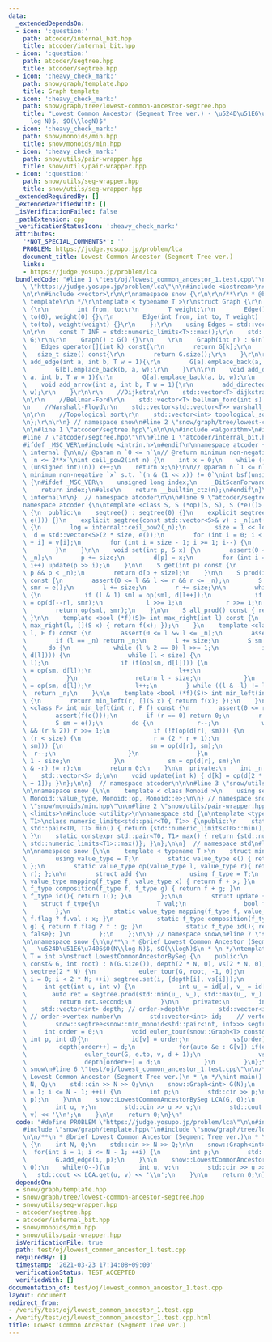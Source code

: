 ```yaml
---
data:
  _extendedDependsOn:
  - icon: ':question:'
    path: atcoder/internal_bit.hpp
    title: atcoder/internal_bit.hpp
  - icon: ':question:'
    path: atcoder/segtree.hpp
    title: atcoder/segtree.hpp
  - icon: ':heavy_check_mark:'
    path: snow/graph/template.hpp
    title: Graph template
  - icon: ':heavy_check_mark:'
    path: snow/graph/tree/lowest-common-ancestor-segtree.hpp
    title: "Lowest Common Ancestor (Segment Tree ver.) - \u524D\u51E6\u7406$O(N\\\
      log N)$, $O(\\logN)$"
  - icon: ':heavy_check_mark:'
    path: snow/monoids/min.hpp
    title: snow/monoids/min.hpp
  - icon: ':heavy_check_mark:'
    path: snow/utils/pair-wrapper.hpp
    title: snow/utils/pair-wrapper.hpp
  - icon: ':question:'
    path: snow/utils/seg-wrapper.hpp
    title: snow/utils/seg-wrapper.hpp
  _extendedRequiredBy: []
  _extendedVerifiedWith: []
  _isVerificationFailed: false
  _pathExtension: cpp
  _verificationStatusIcon: ':heavy_check_mark:'
  attributes:
    '*NOT_SPECIAL_COMMENTS*': ''
    PROBLEM: https://judge.yosupo.jp/problem/lca
    document_title: Lowest Common Ancestor (Segment Tree ver.)
    links:
    - https://judge.yosupo.jp/problem/lca
  bundledCode: "#line 1 \"test/oj/lowest_common_ancestor_1.test.cpp\"\n#define PROBLEM\
    \ \"https://judge.yosupo.jp/problem/lca\"\n\n#include <iostream>\n#line 2 \"snow/graph/template.hpp\"\
    \n\r\n#include <vector>\r\n\r\nnamespace snow {\r\n\r\n/**\r\n * @brief Graph\
    \ template\r\n */\r\ntemplate < typename T >\r\nstruct Graph {\r\n    struct Edge\
    \ {\r\n        int from, to;\r\n        T weight;\r\n        Edge() : from(0),\
    \ to(0), weight(0) {}\r\n        Edge(int from, int to, T weight) : from(from),\
    \ to(to), weight(weight) {}\r\n    };\r\n    using Edges = std::vector<Edge>;\r\
    \n\r\n    const T INF = std::numeric_limits<T>::max();\r\n    std::vector<Edges>\
    \ G;\r\n\r\n    Graph() : G() {}\r\n    \r\n    Graph(int n) : G(n) {}\r\n\r\n\
    \    Edges operator[](int k) const{\r\n        return G[k];\r\n    }\r\n\r\n \
    \   size_t size() const{\r\n        return G.size();\r\n    }\r\n\r\n    void\
    \ add_edge(int a, int b, T w = 1){\r\n        G[a].emplace_back(a, b, w);\r\n\
    \        G[b].emplace_back(b, a, w);\r\n    }\r\n\r\n    void add_directed_edge(int\
    \ a, int b, T w = 1){\r\n        G[a].emplace_back(a, b, w);\r\n    }\r\n\r\n\
    \    void add_arrow(int a, int b, T w = 1){\r\n        add_directed_edge(a, b,\
    \ w);\r\n    }\r\n\r\n    //Dijkstra\r\n    std::vector<T> dijkstra(int s) const;\r\
    \n\r\n    //Bellman-Ford\r\n    std::vector<T> bellman_ford(int s) const;\r\n\r\
    \n    //Warshall-Floyd\r\n    std::vector<std::vector<T>> warshall_floyd() const;\r\
    \n\r\n    //Topological sort\r\n    std::vector<int> topological_sort() const;\r\
    \n};\r\n\r\n} // namespace snow\n#line 2 \"snow/graph/tree/lowest-common-ancestor-segtree.hpp\"\
    \n\n#line 1 \"atcoder/segtree.hpp\"\n\n\n\n#include <algorithm>\n#include <cassert>\n\
    #line 7 \"atcoder/segtree.hpp\"\n\n#line 1 \"atcoder/internal_bit.hpp\"\n\n\n\n\
    #ifdef _MSC_VER\n#include <intrin.h>\n#endif\n\nnamespace atcoder {\n\nnamespace\
    \ internal {\n\n// @param n `0 <= n`\n// @return minimum non-negative `x` s.t.\
    \ `n <= 2**x`\nint ceil_pow2(int n) {\n    int x = 0;\n    while ((1U << x) <\
    \ (unsigned int)(n)) x++;\n    return x;\n}\n\n// @param n `1 <= n`\n// @return\
    \ minimum non-negative `x` s.t. `(n & (1 << x)) != 0`\nint bsf(unsigned int n)\
    \ {\n#ifdef _MSC_VER\n    unsigned long index;\n    _BitScanForward(&index, n);\n\
    \    return index;\n#else\n    return __builtin_ctz(n);\n#endif\n}\n\n}  // namespace\
    \ internal\n\n}  // namespace atcoder\n\n\n#line 9 \"atcoder/segtree.hpp\"\n\n\
    namespace atcoder {\n\ntemplate <class S, S (*op)(S, S), S (*e)()> struct segtree\
    \ {\n  public:\n    segtree() : segtree(0) {}\n    explicit segtree(int n) : segtree(std::vector<S>(n,\
    \ e())) {}\n    explicit segtree(const std::vector<S>& v) : _n(int(v.size()))\
    \ {\n        log = internal::ceil_pow2(_n);\n        size = 1 << log;\n      \
    \  d = std::vector<S>(2 * size, e());\n        for (int i = 0; i < _n; i++) d[size\
    \ + i] = v[i];\n        for (int i = size - 1; i >= 1; i--) {\n            update(i);\n\
    \        }\n    }\n\n    void set(int p, S x) {\n        assert(0 <= p && p <\
    \ _n);\n        p += size;\n        d[p] = x;\n        for (int i = 1; i <= log;\
    \ i++) update(p >> i);\n    }\n\n    S get(int p) const {\n        assert(0 <=\
    \ p && p < _n);\n        return d[p + size];\n    }\n\n    S prod(int l, int r)\
    \ const {\n        assert(0 <= l && l <= r && r <= _n);\n        S sml = e(),\
    \ smr = e();\n        l += size;\n        r += size;\n\n        while (l < r)\
    \ {\n            if (l & 1) sml = op(sml, d[l++]);\n            if (r & 1) smr\
    \ = op(d[--r], smr);\n            l >>= 1;\n            r >>= 1;\n        }\n\
    \        return op(sml, smr);\n    }\n\n    S all_prod() const { return d[1];\
    \ }\n\n    template <bool (*f)(S)> int max_right(int l) const {\n        return\
    \ max_right(l, [](S x) { return f(x); });\n    }\n    template <class F> int max_right(int\
    \ l, F f) const {\n        assert(0 <= l && l <= _n);\n        assert(f(e()));\n\
    \        if (l == _n) return _n;\n        l += size;\n        S sm = e();\n  \
    \      do {\n            while (l % 2 == 0) l >>= 1;\n            if (!f(op(sm,\
    \ d[l]))) {\n                while (l < size) {\n                    l = (2 *\
    \ l);\n                    if (f(op(sm, d[l]))) {\n                        sm\
    \ = op(sm, d[l]);\n                        l++;\n                    }\n     \
    \           }\n                return l - size;\n            }\n            sm\
    \ = op(sm, d[l]);\n            l++;\n        } while ((l & -l) != l);\n      \
    \  return _n;\n    }\n\n    template <bool (*f)(S)> int min_left(int r) const\
    \ {\n        return min_left(r, [](S x) { return f(x); });\n    }\n    template\
    \ <class F> int min_left(int r, F f) const {\n        assert(0 <= r && r <= _n);\n\
    \        assert(f(e()));\n        if (r == 0) return 0;\n        r += size;\n\
    \        S sm = e();\n        do {\n            r--;\n            while (r > 1\
    \ && (r % 2)) r >>= 1;\n            if (!f(op(d[r], sm))) {\n                while\
    \ (r < size) {\n                    r = (2 * r + 1);\n                    if (f(op(d[r],\
    \ sm))) {\n                        sm = op(d[r], sm);\n                      \
    \  r--;\n                    }\n                }\n                return r +\
    \ 1 - size;\n            }\n            sm = op(d[r], sm);\n        } while ((r\
    \ & -r) != r);\n        return 0;\n    }\n\n  private:\n    int _n, size, log;\n\
    \    std::vector<S> d;\n\n    void update(int k) { d[k] = op(d[2 * k], d[2 * k\
    \ + 1]); }\n};\n\n}  // namespace atcoder\n\n\n#line 3 \"snow/utils/seg-wrapper.hpp\"\
    \n\nnamespace snow {\n\n    template < class Monoid >\n    using segtree = atcoder::segtree<typename\
    \ Monoid::value_type, Monoid::op, Monoid::e>;\n\n} // namespace snow\n#line 2\
    \ \"snow/monoids/min.hpp\"\n\n#line 2 \"snow/utils/pair-wrapper.hpp\"\n\n#include\
    \ <limits>\n#include <utility>\n\nnamespace std {\n\ntemplate <typename T0, typename\
    \ T1>\nclass numeric_limits<std::pair<T0, T1>> {\npublic:\n    static constexpr\
    \ std::pair<T0, T1> min() { return {std::numeric_limits<T0>::min(), std::numeric_limits<T1>::min()};\
    \ }\n    static constexpr std::pair<T0, T1> max() { return {std::numeric_limits<T0>::max(),\
    \ std::numeric_limits<T1>::max()}; }\n};\n\n}  // namespace std\n#line 4 \"snow/monoids/min.hpp\"\
    \n\nnamespace snow {\n\n    template < typename T >\n    struct min_monoid {\n\
    \        using value_type = T;\n        static value_type e() { return std::numeric_limits<T>::max();\
    \ };\n        static value_type op(value_type l, value_type r){ return std::min(l,\
    \ r); };\n\n        struct add {\n            using f_type = T;\n            static\
    \ value_type mapping(f_type f, value_type x) { return f + x; }\n            static\
    \ f_type composition(f_type f, f_type g) { return f + g; }\n            static\
    \ f_type id(){ return T(); }\n        };\n\n        struct update {\n        \
    \    struct f_type{\n                T val;\n                bool flag;\n    \
    \        };\n            static value_type mapping(f_type f, value_type x) { return\
    \ f.flag ? f.val : x; }\n            static f_type composition(f_type f, f_type\
    \ g) { return f.flag ? f : g; }\n            static f_type id(){ return {T(),\
    \ false}; }\n        };\n    };\n\n} // namespace snow\n#line 7 \"snow/graph/tree/lowest-common-ancestor-segtree.hpp\"\
    \n\nnamespace snow {\n\n/**\n * @brief Lowest Common Ancestor (Segment Tree ver.)\
    \ - \u524D\u51E6\u7406$O(N\\log N)$, $O(\\logN)$\n * \n */\ntemplate < typename\
    \ T = int >\nstruct LowestCommonAncestorBySeg {\n    public:\n        LowestCommonAncestorBySeg(snow::Graph<T>\
    \ const& G, int root) : N(G.size()), depth(2 * N, 0), vs(2 * N, 0), id(N, 0),\
    \ segtree(2 * N) {\n            euler_tour(G, root, -1, 0);\n            for(int\
    \ i = 0; i < 2 * N; ++i) segtree.set(i, {depth[i], vs[i]});\n        }\n\n   \
    \     int get(int u, int v) {\n            int u_ = id[u], v_ = id[v];\n     \
    \       auto ret = segtree.prod(std::min(u_, v_), std::max(u_, v_) + 1);\n   \
    \         return ret.second;\n        }\n\n    private:\n        int N;\n    \
    \    std::vector<int> depth; // order->depth\n        std::vector<int> vs;   \
    \ // order->vertex number\n        std::vector<int> id;    // vertex number->order\n\
    \        snow::segtree<snow::min_monoid<std::pair<int, int>>> segtree;\n\n   \
    \     int order = 0;\n        void euler_tour(snow::Graph<T> const& G, int v,\
    \ int p, int d){\n            id[v] = order;\n            vs[order] = v;\n   \
    \         depth[order++] = d;\n            for(auto &e : G[v]) if(e.to != p){\n\
    \                euler_tour(G, e.to, v, d + 1);\n                vs[order] = v;\n\
    \                depth[order++] = d;\n            }\n        }\n};\n\n} // namespace\
    \ snow\n#line 6 \"test/oj/lowest_common_ancestor_1.test.cpp\"\n\n/**\n * @brief\
    \ Lowest Common Ancestor (Segment Tree ver.)\n * \n */\nint main() {\n    int\
    \ N, Q;\n    std::cin >> N >> Q;\n\n    snow::Graph<int> G(N);\n    for(int i\
    \ = 1; i <= N - 1; ++i) {\n        int p;\n        std::cin >> p;\n        G.add_edge(i,\
    \ p);\n    }\n\n    snow::LowestCommonAncestorBySeg LCA(G, 0);\n    while(Q--){\n\
    \        int u, v;\n        std::cin >> u >> v;\n        std::cout << LCA.get(u,\
    \ v) << '\\n';\n    }\n\n    return 0;\n}\n"
  code: "#define PROBLEM \"https://judge.yosupo.jp/problem/lca\"\n\n#include <iostream>\n\
    #include \"snow/graph/template.hpp\"\n#include \"snow/graph/tree/lowest-common-ancestor-segtree.hpp\"\
    \n\n/**\n * @brief Lowest Common Ancestor (Segment Tree ver.)\n * \n */\nint main()\
    \ {\n    int N, Q;\n    std::cin >> N >> Q;\n\n    snow::Graph<int> G(N);\n  \
    \  for(int i = 1; i <= N - 1; ++i) {\n        int p;\n        std::cin >> p;\n\
    \        G.add_edge(i, p);\n    }\n\n    snow::LowestCommonAncestorBySeg LCA(G,\
    \ 0);\n    while(Q--){\n        int u, v;\n        std::cin >> u >> v;\n     \
    \   std::cout << LCA.get(u, v) << '\\n';\n    }\n\n    return 0;\n}"
  dependsOn:
  - snow/graph/template.hpp
  - snow/graph/tree/lowest-common-ancestor-segtree.hpp
  - snow/utils/seg-wrapper.hpp
  - atcoder/segtree.hpp
  - atcoder/internal_bit.hpp
  - snow/monoids/min.hpp
  - snow/utils/pair-wrapper.hpp
  isVerificationFile: true
  path: test/oj/lowest_common_ancestor_1.test.cpp
  requiredBy: []
  timestamp: '2021-03-23 17:14:08+09:00'
  verificationStatus: TEST_ACCEPTED
  verifiedWith: []
documentation_of: test/oj/lowest_common_ancestor_1.test.cpp
layout: document
redirect_from:
- /verify/test/oj/lowest_common_ancestor_1.test.cpp
- /verify/test/oj/lowest_common_ancestor_1.test.cpp.html
title: Lowest Common Ancestor (Segment Tree ver.)
---
```

